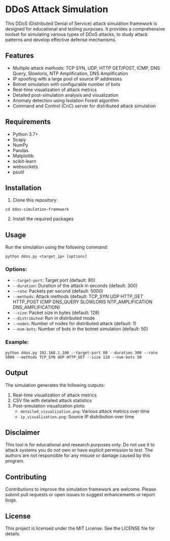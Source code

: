 # DDoS Attack Simulation 
This  DDoS (Distributed Denial of Service) attack simulation framework is designed for educational and testing purposes. It provides a comprehensive toolset for simulating various types of DDoS attacks, to study attack patterns and develop effective defense mechanisms.

## Features

- Multiple attack methods: TCP SYN, UDP, HTTP GET/POST, ICMP, DNS Query, Slowloris, NTP Amplification, DNS Amplification
- IP spoofing with a large pool of source IP addresses
- Botnet simulation with configurable number of bots
- Real-time visualization of attack metrics
- Detailed post-simulation analysis and visualization
- Anomaly detection using Isolation Forest algorithm
- Command and Control (CnC) server for distributed attack simulation

## Requirements

- Python 3.7+
- Scapy
- NumPy
- Pandas
- Matplotlib
- scikit-learn
- websockets
- psutil

## Installation

1. Clone this repository: 
```git clone https://github.com/singh60840/DDoS-Sim.git 
cd ddos-simulation-framework
```

2. Install the required packages


## Usage

Run the simulation using the following command:

```python ddos.py <target_ip> [options]```


### Options:

- `--target-port`: Target port (default: 80)
- `--duration`: Duration of the attack in seconds (default: 300)
- `--rate`: Packets per second (default: 5000)
- `--methods`: Attack methods (default: TCP_SYN UDP HTTP_GET HTTP_POST ICMP DNS_QUERY SLOWLORIS NTP_AMPLIFICATION DNS_AMPLIFICATION)
- `--size`: Packet size in bytes (default: 128)
- `--distributed`: Run in distributed mode
- `--nodes`: Number of nodes for distributed attack (default: 1)
- `--num-bots`: Number of bots in the botnet simulation (default: 50)

### Example:

```python ddos.py 192.168.1.100 --target-port 80 --duration 300 --rate 5000 --methods TCP_SYN UDP HTTP_GET --size 128 --num-bots 50```


## Output

The simulation generates the following outputs:

1. Real-time visualization of attack metrics
2. CSV file with detailed attack statistics
3. Post-simulation visualization plots:
   - `detailed_visualization.png`: Various attack metrics over time
   - `ip_visualization.png`: Source IP distribution over time

## Disclaimer

This tool is for educational and research purposes only. Do not use it to attack systems you do not own or have explicit permission to test. The authors are not responsible for any misuse or damage caused by this program.

## Contributing

Contributions to improve the simulation framework are welcome. Please submit pull requests or open issues to suggest enhancements or report bugs.

## License

This project is licensed under the MIT License. See the LICENSE file for details.
